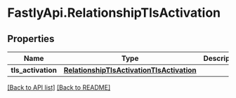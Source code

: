 # FastlyApi.RelationshipTlsActivation

## Properties

Name | Type | Description | Notes
------------ | ------------- | ------------- | -------------
**tls_activation** | [**RelationshipTlsActivationTlsActivation**](RelationshipTlsActivationTlsActivation.md) |  | [optional] 



[[Back to API list]](../../README.md#endpoints) [[Back to README]](../../README.md)
